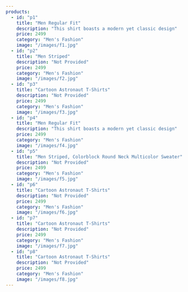```yaml
---
products:
  - id: "p1"
    title: "Men Regular Fit"
    description: "This shirt boasts a modern yet classic design"
    price: 2499
    category: "Men's Fashion"
    image: "/images/f1.jpg"
  - id: "p2"
    title: "Men Striped"
    description: "Not Provided"
    price: 2499
    category: "Men's Fashion"
    image: "/images/f2.jpg"
  - id: "p3"
    title: "Cartoon Astronaut T-Shirts"
    description: "Not Provided"
    price: 2499
    category: "Men's Fashion"
    image: "/images/f3.jpg"
  - id: "p4"
    title: "Men Regular Fit"
    description: "This shirt boasts a modern yet classic design"
    price: 2499
    category: "Men's Fashion"
    image: "/images/f4.jpg"
  - id: "p5"
    title: "Men Striped, Colorblock Round Neck Multicolor Sweater"
    description: "Not Provided"
    price: 2499
    category: "Men's Fashion"
    image: "/images/f5.jpg"
  - id: "p6"
    title: "Cartoon Astronaut T-Shirts"
    description: "Not Provided"
    price: 2499
    category: "Men's Fashion"
    image: "/images/f6.jpg"
  - id: "p7"
    title: "Cartoon Astronaut T-Shirts"
    description: "Not Provided"
    price: 2499
    category: "Men's Fashion"
    image: "/images/f7.jpg"
  - id: "p8"
    title: "Cartoon Astronaut T-Shirts"
    description: "Not Provided"
    price: 2499
    category: "Men's Fashion"
    image: "/images/f8.jpg"
---
```

